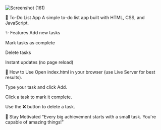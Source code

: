 ![Screenshot (161)](https://github.com/user-attachments/assets/ed5f5e35-409a-42d9-9d9e-43ee8c3a7f71)


📝 To-Do List App
A simple to-do list app built with HTML, CSS, and JavaScript.

✨ Features
Add new tasks

Mark tasks as complete

Delete tasks

Instant updates (no page reload)

🚀 How to Use
Open index.html in your browser (use Live Server for best results).

Type your task and click Add.

Click a task to mark it complete.

Use the ❌ button to delete a task.

💬 Stay Motivated
“Every big achievement starts with a small task. You're capable of amazing things!”
